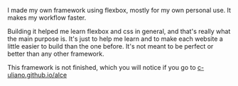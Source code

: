 <p>I made my own framework using flexbox, mostly for my own personal use. It makes my workflow faster.</p>
<p>Building it helped me learn flexbox and css in general, and that's really what the main purpose is. It's just to help me learn and to make each website a little easier to build than the one before. It's not meant to be perfect or better than any other framework.</p>
<p>This framework is not finished, which you will notice if you go to <a href="https://c-uliano.github.io/alce">c-uliano.github.io/alce</a></p>
